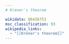 ```yaml
---
# Krener's theorem

wikidata: Q6436753
msc_classification: 93
wikipedia_links:
  - "[[Krener's theorem]]"
---
```

